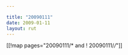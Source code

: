 ```yaml
---

title: "20090111"
date: 2009-01-11
layout: rut
---
```


[[!map pages="20090111/* and ! 20090111/*/*"]]
